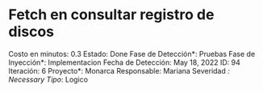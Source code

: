 # Fetch en consultar registro de discos

Costo en minutos: 0.3
Estado: Done
Fase de Detección*: Pruebas
Fase de Inyección*: Implementacion
Fecha de Detección: May 18, 2022
ID: 94
Iteración: 6
Proyecto*: Monarca
Responsable: Mariana
Severidad *: Necessary
Tipo*: Logico